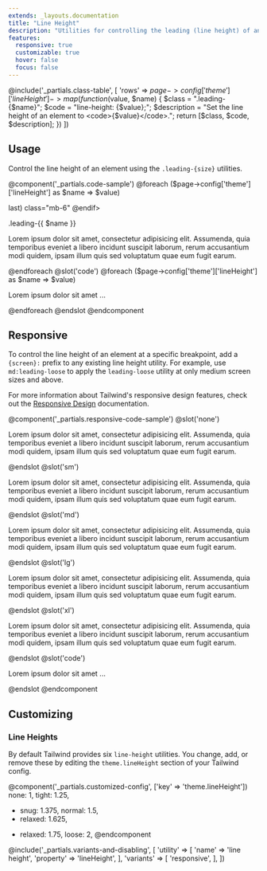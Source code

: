 ```yaml
---
extends: _layouts.documentation
title: "Line Height"
description: "Utilities for controlling the leading (line height) of an element."
features:
  responsive: true
  customizable: true
  hover: false
  focus: false
---
```


@include('_partials.class-table', [
  'rows' => $page->config['theme']['lineHeight']->map(function ($value, $name) {
    $class = ".leading-{$name}";
    $code = "line-height: {$value};";
    $description = "Set the line height of an element to <code>{$value}</code>.";
    return [$class, $code, $description];
  })
])

## Usage

Control the line height of an element using the `.leading-{size}` utilities.

@component('_partials.code-sample')
@foreach ($page->config['theme']['lineHeight'] as $name => $value)
<div @if(!$loop->last) class="mb-6" @endif>
  <p class="text-sm text-gray-600">.leading-{{ $name }}</p>
  <p class="leading-{{ $name }} text-gray-800">Lorem ipsum dolor sit amet, consectetur adipisicing elit. Assumenda, quia temporibus eveniet a libero incidunt suscipit laborum, rerum accusantium modi quidem, ipsam illum quis sed voluptatum quae eum fugit earum.</p>
</div>
@endforeach
@slot('code')
@foreach ($page->config['theme']['lineHeight'] as $name => $value)
<p class="leading-{{ $name }} ...">Lorem ipsum dolor sit amet ...</p>
@endforeach
@endslot
@endcomponent

## Responsive

To control the line height of an element at a specific breakpoint, add a `{screen}:` prefix to any existing line height utility. For example, use `md:leading-loose` to apply the `leading-loose` utility at only medium screen sizes and above.

For more information about Tailwind's responsive design features, check out the [Responsive Design](/docs/responsive-design) documentation.

@component('_partials.responsive-code-sample')
@slot('none')
<p class="leading-none text-gray-800">Lorem ipsum dolor sit amet, consectetur adipisicing elit. Assumenda, quia temporibus eveniet a libero incidunt suscipit laborum, rerum accusantium modi quidem, ipsam illum quis sed voluptatum quae eum fugit earum.</p>
@endslot
@slot('sm')
<p class="leading-tight text-gray-800">Lorem ipsum dolor sit amet, consectetur adipisicing elit. Assumenda, quia temporibus eveniet a libero incidunt suscipit laborum, rerum accusantium modi quidem, ipsam illum quis sed voluptatum quae eum fugit earum.</p>
@endslot
@slot('md')
<p class="leading-normal text-gray-800">Lorem ipsum dolor sit amet, consectetur adipisicing elit. Assumenda, quia temporibus eveniet a libero incidunt suscipit laborum, rerum accusantium modi quidem, ipsam illum quis sed voluptatum quae eum fugit earum.</p>
@endslot
@slot('lg')
<p class="leading-relaxed text-gray-800">Lorem ipsum dolor sit amet, consectetur adipisicing elit. Assumenda, quia temporibus eveniet a libero incidunt suscipit laborum, rerum accusantium modi quidem, ipsam illum quis sed voluptatum quae eum fugit earum.</p>
@endslot
@slot('xl')
<p class="leading-loose text-gray-800">Lorem ipsum dolor sit amet, consectetur adipisicing elit. Assumenda, quia temporibus eveniet a libero incidunt suscipit laborum, rerum accusantium modi quidem, ipsam illum quis sed voluptatum quae eum fugit earum.</p>
@endslot
@slot('code')
<p class="none:leading-none sm:leading-tight md:leading-normal lg:leading-relaxed xl:leading-loose ...">Lorem ipsum dolor sit amet ...</p>
@endslot
@endcomponent

## Customizing

### Line Heights

By default Tailwind provides six `line-height` utilities. You change, add, or remove these by editing the `theme.lineHeight` section of your Tailwind config.

@component('_partials.customized-config', ['key' => 'theme.lineHeight'])
  none: 1,
  tight: 1.25,
- snug: 1.375,
  normal: 1.5,
- relaxed: 1.625,
+ relaxed: 1.75,
  loose: 2,
@endcomponent

@include('_partials.variants-and-disabling', [
    'utility' => [
        'name' => 'line height',
        'property' => 'lineHeight',
    ],
    'variants' => [
        'responsive',
    ],
])
